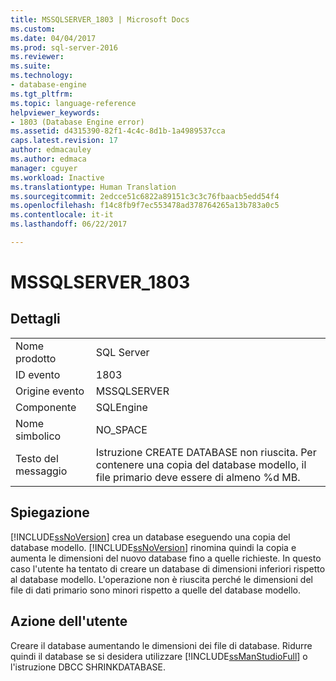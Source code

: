 ```yaml
---
title: MSSQLSERVER_1803 | Microsoft Docs
ms.custom: 
ms.date: 04/04/2017
ms.prod: sql-server-2016
ms.reviewer: 
ms.suite: 
ms.technology:
- database-engine
ms.tgt_pltfrm: 
ms.topic: language-reference
helpviewer_keywords:
- 1803 (Database Engine error)
ms.assetid: d4315390-82f1-4c4c-8d1b-1a4989537cca
caps.latest.revision: 17
author: edmacauley
ms.author: edmaca
manager: cguyer
ms.workload: Inactive
ms.translationtype: Human Translation
ms.sourcegitcommit: 2edcce51c6822a89151c3c3c76fbaacb5edd54f4
ms.openlocfilehash: f14c8fb9f7ec553478ad378764265a13b783a0c5
ms.contentlocale: it-it
ms.lasthandoff: 06/22/2017

---
```

# <a name="mssqlserver1803"></a>MSSQLSERVER_1803
  
## <a name="details"></a>Dettagli  
  
|||  
|-|-|  
|Nome prodotto|SQL Server|  
|ID evento|1803|  
|Origine evento|MSSQLSERVER|  
|Componente|SQLEngine|  
|Nome simbolico|NO_SPACE|  
|Testo del messaggio|Istruzione CREATE DATABASE non riuscita. Per contenere una copia del database modello, il file primario deve essere di almeno %d MB.|  
  
## <a name="explanation"></a>Spiegazione  
[!INCLUDE[ssNoVersion](../../includes/ssnoversion-md.md)] crea un database eseguendo una copia del database modello. [!INCLUDE[ssNoVersion](../../includes/ssnoversion-md.md)] rinomina quindi la copia e aumenta le dimensioni del nuovo database fino a quelle richieste. In questo caso l'utente ha tentato di creare un database di dimensioni inferiori rispetto al database modello. L'operazione non è riuscita perché le dimensioni del file di dati primario sono minori rispetto a quelle del database modello.  
  
## <a name="user-action"></a>Azione dell'utente  
Creare il database aumentando le dimensioni dei file di database. Ridurre quindi il database se si desidera utilizzare [!INCLUDE[ssManStudioFull](../../includes/ssmanstudiofull-md.md)] o l'istruzione DBCC SHRINKDATABASE.  
  

